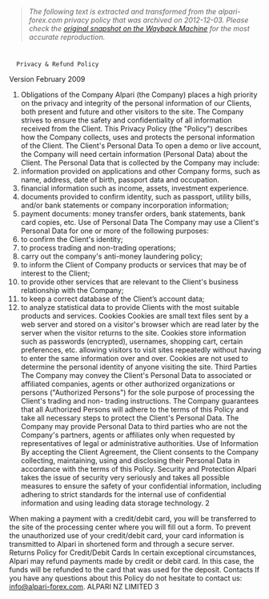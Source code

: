 > *The following text is extracted and transformed from the alpari-forex.com privacy policy that was archived on 2012-12-03. Please check the [original snapshot on the Wayback Machine](https://web.archive.org/web/20121203022840id_/http%3A//alpari-forex.com/data/docs/regulations/privacy_and_refund_policy_en.pdf) for the most accurate reproduction.*

# 

      Privacy & Refund Policy
Version February 2009


1. Obligations of the Company
Alpari (the Company) places a high priority on the privacy and integrity of the personal information of our Clients,
both present and future and other visitors to the site. The Company strives to ensure the safety and confidentiality of
all information received from the Client. This Privacy Policy (the "Policy") describes how the Company collects, uses
and protects the personal information of the Client.
The Client's Personal Data
To open a demo or live account, the Company will need certain information (Personal Data) about the Client. The
Personal Data that is collected by the Company may include:
1. information provided on applications and other Company forms, such as name, address, date of birth, passport data
and occupation.
2. financial information such as income, assets, investment experience.
3. documents provided to confirm identity, such as passport, utility bills, and/or bank statements or company
incorporation information;
4. payment documents: money transfer orders, bank statements, bank card copies, etc.
Use of Personal Data
The Company may use a Client's Personal Data for one or more of the following purposes:
1. to confirm the Client's identity;
2. to process trading and non-trading operations;
3. carry out the company's anti-money laundering policy;
4. to inform the Client of Company products or services that may be of interest to the Client;
5. to provide other services that are relevant to the Client's business relationship with the Company;
6. to keep a correct database of the Client’s account data;
7. to analyze statistical data to provide Clients with the most suitable products and services.
Cookies
Cookies are small text files sent by a web server and stored on a visitor's browser which are read later by the server
when the visitor returns to the site. Cookies store information such as passwords (encrypted), usernames, shopping
cart, certain preferences, etc. allowing visitors to visit sites repeatedly without having to enter the same information
over and over. Cookies are not used to determine the personal identity of anyone visiting the site.
Third Parties
The Company may convey the Client's Personal Data to associated or affiliated companies, agents or other authorized
organizations or persons ("Authorized Persons") for the sole purpose of processing the Client's trading and non-
trading instructions. The Company guarantees that all Authorized Persons will adhere to the terms of this Policy and
take all necessary steps to protect the Client's Personal Data. The Company may provide Personal Data to third parties
who are not the Company's partners, agents or affiliates only when requested by representatives of legal or
administrative authorities.
Use of Information
By accepting the Client Agreement, the Client consents to the Company collecting, maintaining, using and disclosing
their Personal Data in accordance with the terms of this Policy.
Security and Protection
Alpari takes the issue of security very seriously and takes all possible measures to ensure the safety of your
confidential information, including adhering to strict standards for the internal use of confidential information and
using leading data storage technology.
                                                                                                                         2


When making a payment with a credit/debit card, you will be transferred to the site of the processing center where
you will fill out a form. To prevent the unauthorized use of your credit/debit card, your card information is
transmitted to Alpari in shortened form and through a secure server.
Returns Policy for Credit/Debit Cards
In certain exceptional circumstances, Alpari may refund payments made by credit or debit card. In this case, the funds
will be refunded to the card that was used for the deposit.
Contacts
If you have any questions about this Policy do not hesitate to contact us: info@alpari-forex.com.
ALPARI NZ LIMITED
                                                                                                                      3
